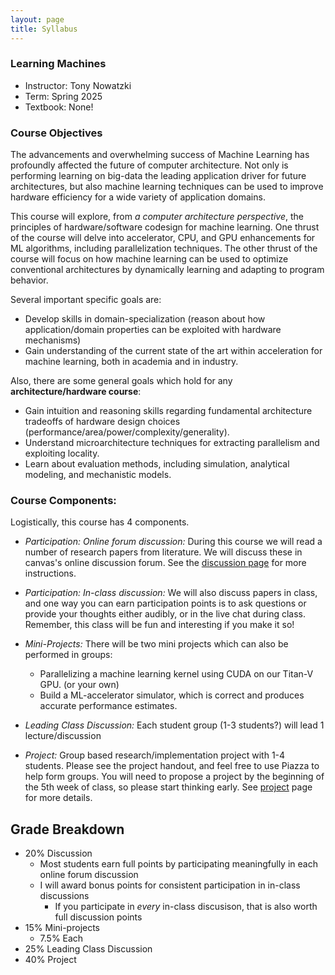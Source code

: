 ```yaml
---
layout: page
title: Syllabus
---
```


### Learning Machines
* Instructor: Tony Nowatzki
* Term: Spring 2025
* Textbook: None! 

### Course Objectives

The advancements and overwhelming success of Machine Learning has profoundly
affected the future of computer architecture. Not only is performing learning
on big-data the leading application driver for future architectures, but also
machine learning techniques can be used to improve hardware efficiency for a
wide variety of application domains.

This course will explore, from *a computer architecture perspective*, the
principles of hardware/software codesign for machine learning. One thrust of
the course will delve into accelerator, CPU, and GPU enhancements for ML
algorithms, including parallelization techniques. The other thrust of the
course will focus on how machine learning can be used to optimize conventional
architectures by dynamically learning and adapting to program behavior.

Several important specific goals are:

* Develop skills in domain-specialization (reason about how application/domain properties can be exploited with hardware mechanisms) 
* Gain understanding of the current state of the art within acceleration for machine learning, both in academia and in industry.

Also, there are some general goals which hold for any **architecture/hardware course**:

* Gain intuition and reasoning skills regarding fundamental architecture tradeoffs of hardware design choices (performance/area/power/complexity/generality).
* Understand microarchitecture techniques for extracting parallelism and exploiting locality.
* Learn about evaluation methods, including simulation, analytical modeling, and mechanistic models.  

### Course Components:

Logistically, this course has 4 components.  
* *Participation: Online forum discussion:* During this course we will read a number of research papers from
  literature.  We will discuss these in canvas's online discussion forum. 
  See the [discussion page]({{site.baseurl}}/03-discussion/) for more instructions.

* *Participation: In-class discussion:*  We will also discuss papers in class, and one way you can earn participation
points is to ask questions or provide your thoughts either audibly, or in the live chat during class.
 Remember, this class will be fun and interesting if you make it so!

* *Mini-Projects:* There will be two mini projects which can also be performed in groups:
  - Parallelizing a machine learning kernel using CUDA on our Titan-V GPU. (or your own)
  - Build a ML-accelerator simulator, which is correct and produces accurate performance estimates.

* *Leading Class Discussion:* Each student group (1-3 students?) will lead 1 lecture/discussion

* *Project:*  Group based research/implementation project with 1-4 students. Please see the project handout, and feel free to use Piazza to help form groups. You will need to propose a project by the beginning of the 5th week of class, so please start thinking early. See [project]({{site.baseurl}}/08-project/) page for more details.

## Grade Breakdown
* 20% Discussion
    - Most students earn full points by participating meaningfully in each online forum discussion
    - I will award bonus points for consistent participation in in-class discussions
      * If you participate in *every* in-class discusison, that is also worth full discussion points
* 15% Mini-projects
    - 7.5% Each
* 25% Leading Class Discussion
* 40% Project

